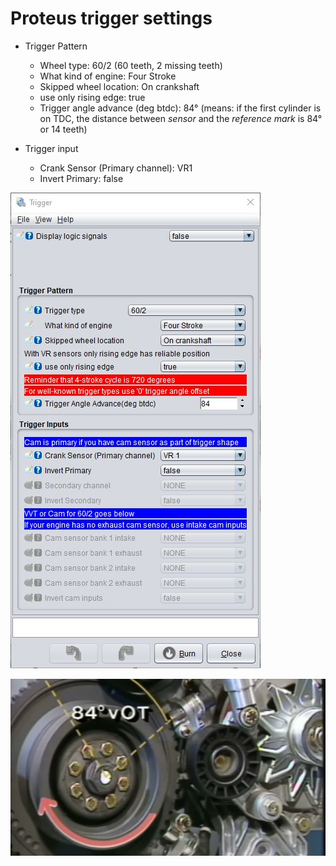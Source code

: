 # Proteus trigger settings #

- Trigger Pattern
  - Wheel type: 60/2 (60 teeth, 2 missing teeth)
  - What kind of engine: Four Stroke
  - Skipped wheel location: On crankshaft
  - use only rising edge: true
  - Trigger angle advance (deg btdc): 84° (means: if the first cylinder is on TDC, the distance between *sensor* and the *reference mark* is 84° or 14 teeth)

- Trigger input
  - Crank Sensor (Primary channel): VR1
  - Invert Primary: false

![alt text](./pictures/trigger_settings.jpg "Trigger settings")

![alt text](./pictures/motronic_trigger_angle.jpg "Motronic 1.1 - 1.3 trigger angle BTDC")
